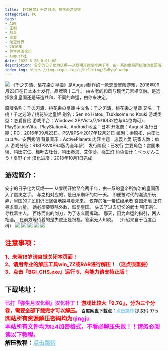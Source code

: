 ```yaml
---
title: 【PC硬盘】千之刃涛，桃花染之皇姬
categories: PC
tags:
- ADV
- 正剧
- 战斗
- 恋爱
- 架空世界
- 2016年
- 弥生月汉化组
- August社
date: 2022-6-26 0:01:00
description: 安宁的日子化为灰烬——从黎明开始至今两千年，由一系的皇帝所统治的皇国落入了蛮夷之手。与之相对应的，是日渐崩坏的每一天。即便被时代的潮流所玩弄，皇国的子民们仍旧坚强地探寻着未来。
index_img: https://img.acgus.top/i/helloimg/ZwByqY.webp
---
```

![](https://img.acgus.top/i/helloimg/ZwByqY.webp)
《千之刃涛、桃花染之皇姬》是August制作的一款恋爱冒险游戏，2016年09月23日在日本本土发行，品牌第十二作。
由古老的和风与现代元素相交融。是选择恢复皇国还是缔造共和，不同的命运，由你来决定。

原版名称：千の刃濤、桃花染の皇姫
中文名：千之刃涛、桃花染之皇姬
又名：千桃 / 千之刃涛 / 桃花染之皇姬
别名：Sen no Hatou, Tsukisome no Kouki
游戏类型：恋爱冒险
游戏平台：Windows XP/Vista/7/8/10(32位与64位均可）、PlayStationVita、PlayStation4、Android
地区：日本
开发商：August
发行日期：PC：2016年09月23日、PSV&PS4:2017年12月21日
编剧：榊原拓、内田ヒロユキ、安西秀明
背景音乐：ActivePlanets
内容主题：忠義と愛
玩家人数：单人
游戏分级：R18(PSV&PS4版为全年龄）
发行阶段：已发行
主要角色：宫国朱璃、鸨田宗仁、椎叶古杜音、鸨田奏海、艾尔莎、稲生浒
角色设计：べっかんこう / 夏野イオ
汉化进度：2018年10月1日完成

## 游戏简介：
安宁的日子化为灰烬——
从黎明开始至今两千年，由一系的皇帝所统治的皇国落入了蛮夷之手。
与之相对应的，是日渐崩坏的每一天。
即便被时代的潮流所玩弄，皇国的子民们仍旧坚强地探寻着未来。
仅存的唯一帝位继承者 宫国朱璃 正在寻求着力量。
她必须要驱除外敌，恢复皇国。
失去了过去记忆的武士 鸨田宗仁　寻找着主人。
百炼而出的剑刃，为了忠义而挥动。
那天，因为命运的指引，两人相遇。
在前方等待着的是失败还是祝福，答案无人知晓。
（介绍来自于百度百科）
![](https://img.acgus.top/i/helloimg/ZwBjhE.webp)
![](https://img.acgus.top/i/helloimg/ZwBhwv.webp)
![](https://img.acgus.top/i/helloimg/ZwBftu.webp)
![](https://img.acgus.top/i/helloimg/ZwBYCt.webp)
![](https://img.acgus.top/i/helloimg/ZwBr7Q.webp)






## <font color=#FF0000 >注意事项：</font>
<font color=#FF0000 size=3><b>1、未满18岁请自觉关闭本页面！  
2、请用专业的解压工具win_7Z或RAR进行解压！（这点很重要）           
3、点击『BGI_CHS.exe』运行
5、有能力请支持正版！</b></font>

## 下载地址：
<font color=#FF00FF size=3>**已打『弥生月汉化组』汉化补丁！**</font>
<font color=#FF0000 size=3>**游戏比较大『9.7G』，分为三个分卷，需要全部下载完才可以解压。**</font>
<b>百度网盘下载点：</b><a href="https://pan.baidu.com/s/1q7Ku2G6dC-aGkyKff01jhw?pwd=97ts" style="color: #87CEEB;"><b>点击跳转</b></a> 提取码:97ts
<a style="padding: 0" href="https://post.qingju.org/AD/"><img style="max-width:100%" src="https://img.acgus.top/i/2024/07/478f689b8021d8d499ab43d21acf137a.gif" alt=""></a>
<b><font color=#FF0000 size=4>网站所有资源解压密码均为</b></font><b><font color=#FF00FF size=4>qingju</font><font color=#FF0000 ></font></b><br><b><font color=#FF00FF size=4>本站所有文件均为lz4加密格式，不看必解压失败！！请务必阅读以下教程。</b></font><br><b><font color=#000 size=4>解压教程：</b><a href="https://post.qingju.org/tutorial/000/" style="color: #87CEEB;"><b>点击跳转</b></a>